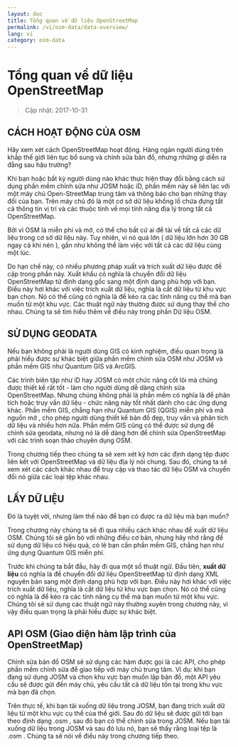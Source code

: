 ```yaml
---
layout: doc
title: Tổng quan về dữ liệu OpenStreetMap
permalink: /vi/osm-data/data-overview/
lang: vi
category: osm-data
---
```


Tổng quan về dữ liệu OpenStreetMap
==================


> Cập nhật: 2017-10-31

<!--Trong phần này, chúng ta sẽ tìm hiểu cách thức vận hành của OpenStreetMap, điều sẽ giúp chúng ta hiểu rõ hơn cách thức tổ chức dữ liệu và làm thế nào để sử dụng dữ liệu đó tốt nhất.-->

CÁCH HOẠT ĐỘNG CỦA OSM
--------------
Hãy xem xét cách OpenStreetMap hoạt động. Hàng ngàn người dùng trên khắp thế giới liên tục bổ sung và chỉnh sửa bản đồ, nhưng những gì diễn ra đằng sau hậu trường?  

Khi bạn hoặc bất kỳ người dùng nào khác thực hiện thay đổi bằng cách sử dụng phần mềm chỉnh sửa như JOSM hoặc iD, phần mềm này sẽ liên lạc với một máy chủ Open-StreetMap trung tâm và thông báo cho bạn những thay đổi của bạn. Trên máy chủ đó là một cơ sở dữ liệu khổng lồ chứa đựng tất cả thông tin vị trí và các thuộc tính về mọi tính năng địa lý trong tất cả OpenStreetMap.  

Bởi vì OSM là miễn phí và mở, có thể cho bất cứ ai để tải về tất cả các dữ liệu trong cơ sở dữ liệu này. Tuy nhiên, vì nó quá lớn ( dữ liệu lớn hơn 30 GB ngay cả khi nén ), gần như không thể làm việc với tất cả các dữ liệu cùng một lúc.  

Do hạn chế này, có nhiều phương pháp xuất và trích xuất dữ liệu được đề cập trong phần này. Xuất khẩu có nghĩa là chuyển đổi dữ liệu OpenStreetMap từ định dạng gốc sang một định dạng phù hợp với bạn. Điều này hơi khác với việc trích xuất dữ liệu, nghĩa là cắt dữ liệu từ khu vực bạn chọn. Nó có thể cũng có nghĩa là để kéo ra các tính năng cụ thể mà bạn muốn từ một khu vực. Các thuật ngữ này thường được sử dụng thay thế cho nhau. Chúng ta sẽ tìm hiểu thêm về điều này trong phần Dữ liệu OSM.  

SỬ DỤNG GEODATA
--------------
Nếu bạn không phải là người dùng GIS có kinh nghiệm, điều quan trọng là phải hiểu được sự khác biệt giữa phần mềm chỉnh sửa OSM như JOSM và phần mềm GIS như Quantum GIS và ArcGIS.  

Các trình biên tập như iD hay JOSM có một chức năng cốt lõi mà chúng được thiết kế rất tốt - làm cho người dùng dễ dàng chỉnh sửa OpenStreetMap. Nhưng chúng không phải là phần mềm có nghĩa là để phân tích hoặc truy vấn dữ liệu - chức năng này tốt nhất dành cho các ứng dụng khác.
Phần mềm GIS, chẳng hạn như Quantum GIS (QGIS) miễn phí và mã nguồn mở , cho phép người dùng thiết kế bản đồ đẹp, truy vấn và phân tích dữ liệu và nhiều hơn nữa. Phần mềm GIS cũng có thể được sử dụng để chỉnh sửa geodata, nhưng nó là dễ dàng hơn để chỉnh sửa OpenStreetMap với các trình soạn thảo chuyên dụng OSM.  

Trong chương tiếp theo chúng ta sẽ xem xét kỹ hơn các định dạng tệp được liên kết với OpenStreetMap và dữ liệu địa lý nói chung. Sau đó, chúng ta sẽ xem xét các cách khác nhau để truy cập và thao tác dữ liệu OSM và chuyển đổi nó giữa các loại tệp khác nhau.  


LẤY DỮ LIỆU
-----------------

Đó là tuyệt vời, nhưng làm thế nào để bạn có được ra dữ liệu mà bạn muốn?  

Trong chương này chúng ta sẽ đi qua nhiều cách khác nhau để xuất dữ liệu OSM. Chúng tôi sẽ gắn bó với những điều cơ bản, nhưng hãy nhớ rằng để sử dụng dữ liệu có hiệu quả, có lẽ bạn cần phần mềm GIS,
chẳng hạn như ứng dụng Quantum GIS miễn phí.  

Trước khi chúng ta bắt đầu, hãy đi qua một số thuật ngữ. Đầu tiên, **xuất dữ liệu** có nghĩa là để chuyển đổi dữ liệu OpenStreetMap từ định dạng XML nguyên bản sang một định dạng phù hợp với bạn. Điều này hơi khác với việc trích xuất dữ liệu, nghĩa là cắt dữ liệu từ khu vực bạn chọn. Nó có thể cũng có nghĩa là để kéo ra các tính năng cụ thể mà bạn muốn từ một khu vực. Chúng tôi sẽ sử dụng các thuật ngữ này thường xuyên trong chương này, vì vậy điều quan trọng là phải hiểu được sự khác biệt.  

API OSM (Giao diện hàm lập trình của OpenStreetMap)
------------
Chỉnh sửa bản đồ OSM sẽ sử dụng các hàm được gọi là các API, cho phép phần mềm chỉnh sửa để giao tiếp với máy chủ trung tâm. Ví dụ: khi bạn đang sử dụng JOSM và chọn khu vực bạn muốn lập bản đồ, một API yêu cầu sẽ được gửi đến máy chủ, yêu cầu tất cả dữ liệu tồn tại trong khu vực mà bạn đã chọn.  

Trên thực tế, khi bạn tải xuống dữ liệu trong JOSM, bạn đang trích xuất dữ liệu từ một khu vực cụ thể của thế giới. Sau đó dữ liệu sẽ được gửi tới bạn theo định dạng .osm , sau đó bạn có thể chỉnh sửa trong JOSM. Nếu bạn tải xuống dữ liệu trong JOSM và sau đó lưu nó, bạn sẽ thấy rằng loại tệp là .osm . Chúng ta sẽ nói về điều này trong chương tiếp theo.  
